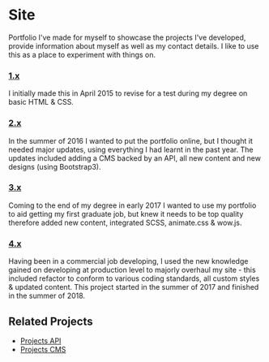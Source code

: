 # Site

Portfolio I've made for myself to showcase the projects I've developed, provide information about myself as well as my contact details. I like to use this as a place to experiment with things on.

### [1.x](https://github.com/jahidulpabelislam/portfolio/tree/releases/tag/v1)

I initially made this in April 2015 to revise for a test during my degree on basic HTML &amp; CSS.

### [2.x](https://github.com/jahidulpabelislam/portfolio/tree/releases/tag/v2)

In the summer of 2016 I wanted to put the portfolio online, but I thought it needed major updates, using everything I had learnt in the past year. The updates included adding a CMS backed by an API, all new content and new designs (using Bootstrap3).

### [3.x](https://github.com/jahidulpabelislam/portfolio/tree/releases/tag/v3)

Coming to the end of my degree in early 2017 I wanted to use my portfolio to aid getting my first graduate job, but knew it needs to be top quality therefore added new content, integrated SCSS, animate.css &amp; wow.js.

### [4.x](https://github.com/jahidulpabelislam/portfolio/tree/releases/tag/v4)

Having been in a commercial job developing, I used the new knowledge gained on developing at production level to majorly overhaul my site - this included refactor to conform to various coding standards, all custom styles & updated content. This project started in the summer of 2017 and finished in the summer of 2018.

## Related Projects

- [Projects API](https://github.com/jahidulpabelislam/portfolio-api)
- [Projects CMS](https://github.com/jahidulpabelislam/portfolio-cms)
